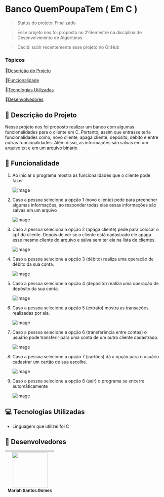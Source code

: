 # Banco QuemPoupaTem ( Em C )

> Status do projeto: Finalizado

> Esse projeto nos foi proposto no 2ºSemestre na disciplina de Desenvolvimento de Algoritmos

> Decidi subir recentemente esse projeto no GitHub  

### Tópicos

🔹[Descrição do Projeto](#pencil-descrição-do-projeto)

🔹[Funcionalidade](#mag_right-funcionalidade)

🔹[Tecnologias Utilizadas](#computer-tecnologias-utilizadas)

🔹[Desenvolvedores](#busts_in_silhouette-desenvolvedores)

## :pencil: Descrição do Projeto
Nesse projeto nos foi proposto realizar um banco com algumas funcionalidades para o cliente em C. Portanto, assim que entrasse teria funcionalidades como, novo cliente, apaga cliente, depósito, débito e entre outras funcionalidades. Além disso, as informações são salvas em um arquivo txt e em um arquivo binário.

## :mag_right: Funcionalidade
1. Ao iniciar o programa mostra as funcionalidades que o cliente pode fazer

   ![image](https://github.com/Mariah-Gomes/banco_c/assets/141663285/dcc0c1f8-fd46-4818-b282-b18e731e95c8)

2. Caso a pessoa selecione a opção 1 (novo cliente) pede para preencher algumas informações, ao responder todas elas essas informações são salvas em um arquivo

   ![image](https://github.com/Mariah-Gomes/banco_c/assets/141663285/c2491c6e-fcb2-4490-a4ee-370b800fa1ae)

3. Caso a pessoa seleciona a opção 2 (apaga cliente) pede para colocar o cpf do cliente. Depois de ver se o cliente está cadastrado ele apaga esse mesmo cliente do arquivo e salva sem ter ele na lista de clientes.

   ![image](https://github.com/Mariah-Gomes/banco_c/assets/141663285/55dad0a8-f542-49ec-b0a3-40cc184b2e87)
 
4. Caso a pessoa selecione a opção 3 (débito) realiza uma operação de débito da sua conta.

   ![image](https://github.com/Mariah-Gomes/banco_c/assets/141663285/67ba96fe-c0f6-456d-924f-54a18204aa82)

5. Caso a pessoa selecione a opção 4 (depósito) realiza uma operação de depósito da sua conta.

   ![image](https://github.com/Mariah-Gomes/banco_c/assets/141663285/93318197-bf4a-4497-a7fa-66b9ae280a11)

6. Caso a pessoa selecione a opção 5 (extrato) mostra as transações realizadas por ela.  

   ![image](https://github.com/Mariah-Gomes/banco_c/assets/141663285/df766f11-4d0c-409d-b586-d29f6d7bee48)

7. Caso a pessoa selecione a opção 6 (transferência entre contas) o usuário pode transferir para uma conta de um outro cliente cadastrado.

   ![image](https://github.com/Mariah-Gomes/banco_c/assets/141663285/c4829ab9-79c4-4d2f-90e3-d7d69da65e3b)

8. Caso a pessoa selecione a opção 7 (cartões) dá a opção para o usuário cadastrar um cartão de sua escolhe.

   ![image](https://github.com/Mariah-Gomes/banco_c/assets/141663285/d508850f-afe0-482e-9b91-72bac59cd19a)

9. Caso a pessoa selecione a opção 8 (sair) o programa se encerra automâticamente

   ![image](https://github.com/Mariah-Gomes/banco_c/assets/141663285/b7091587-5040-4ffe-95e7-db133ca6f192)

## :computer: Tecnologias Utilizadas
- Linguagem que utilizei foi C

## :busts_in_silhouette: Desenvolvedores
| [<img loading="lazy" src="https://github.com/Mariah-Gomes/ProjetoCompMovel1/assets/141663285/e6827fd1-d8fe-4740-b6fc-fbbfccd05752" width=115><br><sub>Mariah Santos Gomes</sub>](https://github.com/Mariah-Gomes) | 
| :---: | 
